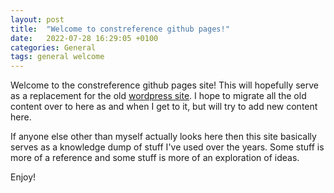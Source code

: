 ```yaml
---
layout: post
title:  "Welcome to constreference github pages!"
date:   2022-07-28 16:29:05 +0100
categories: General
tags: general welcome 
---
```


Welcome to the constreference github pages site! This will hopefully serve as a replacement for the old [wordpress site](constreference.wordpress.com/). I hope to migrate all the old content over to here as and when I get to it, but will try to add new content here.

If anyone else other than myself actually looks here then this site basically serves as a knowledge dump of stuff I've used over the years. Some stuff is more of a reference and some stuff is more of an exploration of ideas.

Enjoy!
